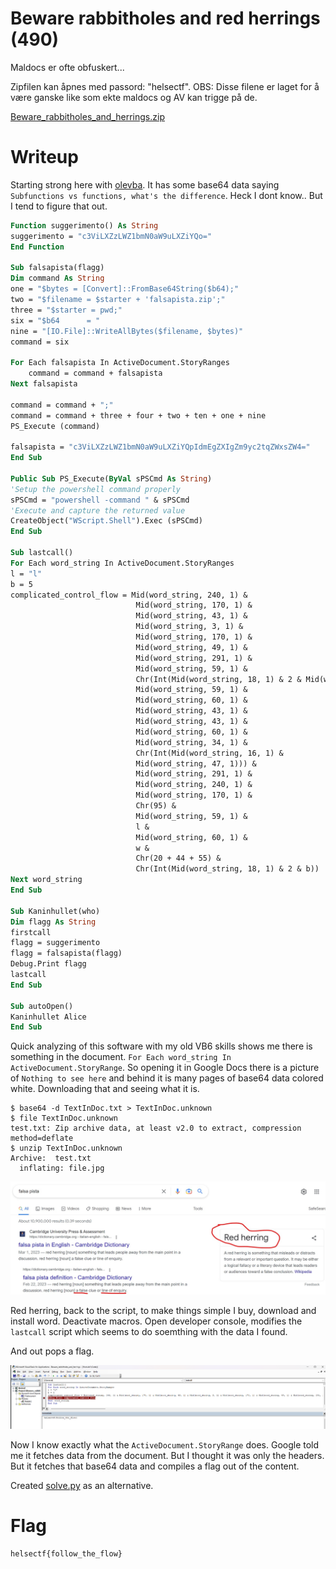 # Beware rabbitholes and red herrings (490)

Maldocs er ofte obfuskert...

Zipfilen kan åpnes med passord: "helsectf". OBS: Disse filene er laget for å være ganske like som ekte maldocs og AV kan trigge på de.

[Beware_rabbitholes_and_herrings.zip](Beware_rabbitholes_and_herrings.zip)

# Writeup

Starting strong here with [olevba](olevba.txt). It has some base64 data saying `Subfunctions vs functions, what's the difference`. Heck I dont know.. But I tend to figure that out.


```vb
Function suggerimento() As String
suggerimento = "c3ViLXZzLWZ1bmN0aW9uLXZiYQo="
End Function

Sub falsapista(flagg)
Dim command As String
one = "$bytes = [Convert]::FromBase64String($b64);"
two = "$filename = $starter + 'falsapista.zip';"
three = "$starter = pwd;"
six = "$b64      = "
nine = "[IO.File]::WriteAllBytes($filename, $bytes)"
command = six

For Each falsapista In ActiveDocument.StoryRanges
    command = command + falsapista
Next falsapista

command = command + ";"
command = command + three + four + two + ten + one + nine
PS_Execute (command)

falsapista = "c3ViLXZzLWZ1bmN0aW9uLXZiYQpIdmEgZXIgZm9yc2tqZWxsZW4="
End Sub

Public Sub PS_Execute(ByVal sPSCmd As String)
'Setup the powershell command properly
sPSCmd = "powershell -command " & sPSCmd
'Execute and capture the returned value
CreateObject("WScript.Shell").Exec (sPSCmd)
End Sub

Sub lastcall()
For Each word_string In ActiveDocument.StoryRanges
l = "l"
b = 5
complicated_control_flow = Mid(word_string, 240, 1) & 
                            Mid(word_string, 170, 1) & 
                            Mid(word_string, 43, 1) & 
                            Mid(word_string, 3, 1) & 
                            Mid(word_string, 170, 1) & 
                            Mid(word_string, 49, 1) & 
                            Mid(word_string, 291, 1) & 
                            Mid(word_string, 59, 1) & 
                            Chr(Int(Mid(word_string, 18, 1) & 2 & Mid(word_string, 102, 1))) & 
                            Mid(word_string, 59, 1) & 
                            Mid(word_string, 60, 1) & 
                            Mid(word_string, 43, 1) & 
                            Mid(word_string, 43, 1) & 
                            Mid(word_string, 60, 1) & 
                            Mid(word_string, 34, 1) & 
                            Chr(Int(Mid(word_string, 16, 1) & 
                            Mid(word_string, 47, 1))) & 
                            Mid(word_string, 291, 1) & 
                            Mid(word_string, 240, 1) & 
                            Mid(word_string, 170, 1) & 
                            Chr(95) & 
                            Mid(word_string, 59, 1) & 
                            l & 
                            Mid(word_string, 60, 1) & 
                            w & 
                            Chr(20 + 44 + 55) & 
                            Chr(Int(Mid(word_string, 18, 1) & 2 & b))
Next word_string
End Sub

Sub Kaninhullet(who)
Dim flagg As String
firstcall
flagg = suggerimento
flagg = falsapista(flagg)
Debug.Print flagg
lastcall
End Sub

Sub autoOpen()
Kaninhullet Alice
End Sub
```

Quick analyzing of this software with my old VB6 skills shows me there is something in the document. `For Each word_string In ActiveDocument.StoryRange`. So opening it in Google Docs there is a picture of `Nothing to see here` and behind it is many pages of base64 data colored white. Downloading that and seeing what it is.

```
$ base64 -d TextInDoc.txt > TextInDoc.unknown
$ file TextInDoc.unknown
test.txt: Zip archive data, at least v2.0 to extract, compression method=deflate
$ unzip TextInDoc.unknown
Archive:  test.txt
  inflating: file.jpg   
```

![file.jpg](file.jpg)

Red herring, back to the script, to make things simple I buy, download and install word. Deactivate macros. Open developer console, modifies the `lastcall` script which seems to do soemthing with the data I found. 

And out pops a flag.

![vba.png](vba.png)

Now I know exactly what the `ActiveDocument.StoryRange` does. Google told me it fetches data from the document. But I thought it was only the headers. But it fetches that base64 data and compiles a flag out of the content.

Created [solve.py](solve.py) as an alternative.

# Flag

```
helsectf{follow_the_flow}
```